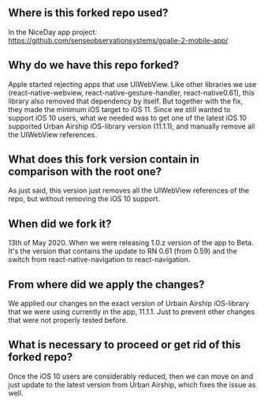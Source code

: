 ## Where is this forked repo used?

In the NiceDay app project: https://github.com/senseobservationsystems/goalie-2-mobile-app/

## Why do we have this repo forked?

Apple started rejecting apps that use UIWebView. Like other libraries we use (react-native-webview, react-native-gesture-handler, react-native0.61), this library also removed that dependency by itself. But together with the fix, they made the minimum iOS target to iOS 11. Since we still wanted to support iOS 10 users, what we needed was to get one of the latest iOS 10 supported Urban Airship iOS-library version (11.1.1), and manually remove all the UIWebView references.

## What does this fork version contain in comparison with the root one?

As just said, this version just removes all the UIWebView references of the repo, but without removing the iOS 10 support.

## When did we fork it?

13th of May 2020. When we were releasing 1.0.z version of the app to Beta. It's the version that contains the update to RN 0.61 (from 0.59) and the switch from react-native-navigation to react-navigation.

## From where did we apply the changes?

We applied our changes on the exact version of Urbain Airship iOS-library that we were using currently in the app, 11.1.1. Just to prevent other changes that were not properly tested before.

## What is necessary to proceed or get rid of this forked repo?

Once the iOS 10 users are considerably reduced, then we can move on and just update to the latest version from Urban Airship, which fixes the issue as well. 